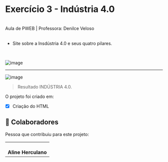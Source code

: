 # Exercício 3 - Indústria 4.0

<br>
Aula de PWEB | Professora: Denilce Veloso
<br>
<br>


* Site sobre a Insdústria 4.0 e seus quatro pilares. 

<br>

![image](https://user-images.githubusercontent.com/78798697/174391262-a8c1c20d-2922-45d5-bca7-6c245d453c2b.png)

_____________________________________________________________________________________________________________________________________________________

![image](https://user-images.githubusercontent.com/78798697/174391210-3707e634-8a88-425b-91f5-89b2cd849aea.png)


> Resultado INDÚSTRIA 4.0. 

O projeto foi criado em:

- [x] Criação do HTML

## 🤝 Colaboradores

Pessoa que contribuiu para este projeto:

<table>
  <tr>
    <td align="center">
        <br>
          <b>Aline Herculano</b>
      </a>
    </td>
   </tr>
</table>
